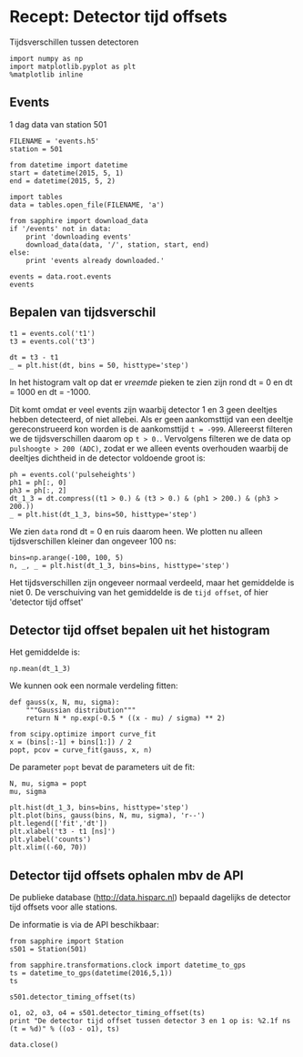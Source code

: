 # Recept: Detector tijd offsets
Tijdsverschillen tussen detectoren

```{.python .input}
import numpy as np
import matplotlib.pyplot as plt
%matplotlib inline
```

## Events

1 dag data van station 501

```{.python .input}
FILENAME = 'events.h5'
station = 501
```

```{.python .input}
from datetime import datetime
start = datetime(2015, 5, 1)
end = datetime(2015, 5, 2)
```

```{.python .input}
import tables
data = tables.open_file(FILENAME, 'a')
```

```{.python .input}
from sapphire import download_data
if '/events' not in data:
    print 'downloading events'
    download_data(data, '/', station, start, end)
else:
    print 'events already downloaded.'
```

```{.python .input}
events = data.root.events
events
```

## Bepalen van tijdsverschil

```{.python .input}
t1 = events.col('t1')
t3 = events.col('t3')
```

```{.python .input}
dt = t3 - t1
_ = plt.hist(dt, bins = 50, histtype='step')
```

In het histogram valt op dat er *vreemde* pieken te zien zijn rond dt = 0 en dt
= 1000 en dt = -1000.

Dit komt omdat er veel events zijn waarbij detector 1 en 3 geen deeltjes hebben
detecteerd, of niet allebei. Als er geen aankomsttijd van een deeltje
gereconstrueerd kon worden is de aankomsttijd `t = -999`. Allereerst filteren we
de tijdsverschillen daarom op `t > 0.`. Vervolgens filteren we de data op
`pulshoogte > 200 (ADC)`, zodat er we alleen events overhouden waarbij de
deeltjes dichtheid in de detector voldoende groot is:

```{.python .input}
ph = events.col('pulseheights')
ph1 = ph[:, 0]
ph3 = ph[:, 2]
dt_1_3 = dt.compress((t1 > 0.) & (t3 > 0.) & (ph1 > 200.) & (ph3 > 200.))
_ = plt.hist(dt_1_3, bins=50, histtype='step')
```

We zien `data` rond dt = 0 en ruis daarom heen. We plotten nu alleen
tijdsverschillen kleiner dan ongeveer 100 ns:

```{.python .input}
bins=np.arange(-100, 100, 5)
n, _, _ = plt.hist(dt_1_3, bins=bins, histtype='step')
```

Het tijdsverschillen zijn ongeveer normaal verdeeld, maar het gemiddelde is niet
0. De verschuiving van het gemiddelde is de `tijd offset`, of hier 'detector
tijd offset'

## Detector tijd offset bepalen uit het histogram

Het gemiddelde is:

```{.python .input}
np.mean(dt_1_3)
```

We kunnen ook een normale verdeling fitten:

```{.python .input}
def gauss(x, N, mu, sigma):
    """Gaussian distribution"""
    return N * np.exp(-0.5 * ((x - mu) / sigma) ** 2)
```

```{.python .input}
from scipy.optimize import curve_fit
x = (bins[:-1] + bins[1:]) / 2
popt, pcov = curve_fit(gauss, x, n)
```

De parameter `popt` bevat de parameters uit de fit:

```{.python .input}
N, mu, sigma = popt
mu, sigma
```

```{.python .input}
plt.hist(dt_1_3, bins=bins, histtype='step')
plt.plot(bins, gauss(bins, N, mu, sigma), 'r--')
plt.legend(['fit','dt'])
plt.xlabel('t3 - t1 [ns]')
plt.ylabel('counts')
plt.xlim((-60, 70))
```

## Detector tijd offsets ophalen mbv de API

De publieke database (http://data.hisparc.nl) bepaald dagelijks de detector tijd
offsets voor alle stations.

De informatie is via de API beschikbaar:

```{.python .input}
from sapphire import Station
s501 = Station(501)
```

```{.python .input}
from sapphire.transformations.clock import datetime_to_gps
ts = datetime_to_gps(datetime(2016,5,1))
ts
```

```{.python .input}
s501.detector_timing_offset(ts)
```

```{.python .input}
o1, o2, o3, o4 = s501.detector_timing_offset(ts)
print "De detector tijd offset tussen detector 3 en 1 op is: %2.1f ns (t = %d)" % ((o3 - o1), ts)
```

```{.python .input}
data.close()
```
